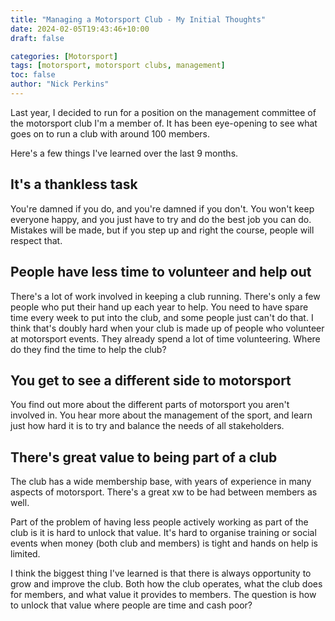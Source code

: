 ```yaml
---
title: "Managing a Motorsport Club - My Initial Thoughts"
date: 2024-02-05T19:43:46+10:00
draft: false

categories: [Motorsport]
tags: [motorsport, motorsport clubs, management]
toc: false
author: "Nick Perkins"
---
```

Last year, I decided to run for a position on the management committee of the motorsport club I'm a member of. It has been eye-opening to see what goes on to run a club with around 100 members.

Here's a few things I've learned over the last 9 months.

## It's a thankless task

You're damned if you do, and you're damned if you don't. You won't keep everyone happy, and you just have to try and do the best job you can do. Mistakes will be made, but if you step up and right the course, people will respect that.

## People have less time to volunteer and help out

There's a lot of work involved in keeping a club running. There's only a few people who put their hand up each year to help. You need to have spare time every week to put into the club, and some people just can't do that. I think that's doubly hard when your club is made up of people who volunteer at motorsport events. They already spend a lot of time volunteering. Where do they find the time to help the club?

## You get to see a different side to motorsport

You find out more about the different parts of motorsport you aren't involved in. You hear more about the management of the sport, and learn just how hard it is to try and balance the needs of all stakeholders.

## There's great value to being part of a club

The club has a wide membership base, with years of experience in many aspects of motorsport. There's a great xw to be had between members as well.

Part of the problem of having less people actively working as part of the club is it is hard to unlock that value. It's hard to organise training or social events when money (both club and members) is tight and hands on help is limited.

I think the biggest thing I've learned is that there is always opportunity to grow and improve the club. Both how the club operates, what the club does for members, and what value it provides to members. The question is how to unlock that value where people are time and cash poor?
